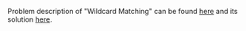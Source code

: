 Problem description of "Wildcard Matching" can be found [here](https://leetcode.com/problems/wildcard-matching/) and its solution [here](https://github.com/aurimas13/LeetCode-HackerRank-MAANG/blob/main/LeetCode/Python%20Solutions/Wildcard%20Matching/wildcard.py).